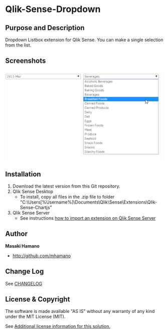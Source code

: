 # Qlik-Sense-Dropdown

## Purpose and Description
Dropdown Listbox extension for Qlik Sense. You can make a single selection from the list. 

## Screenshots
![Alt text](./extension_sample1.png)

## Installation

1. Download the latest version from this Git repository.
2. Qlik Sense Desktop
	* To install, copy all files in the .zip file to folder "C:\Users\[%Username%]\Documents\Qlik\Sense\Extensions\Qlik-Sense-Chartjs"
3. Qlik Sense Server
	* See instructions [how to import an extension on Qlik Sense Server](http://help.qlik.com/sense/en-us/developer/#../Subsystems/Workbench/Content/BuildingExtensions/HowTos/deploy-extensions.htm)

## Author

**Masaki Hamano**
* http://github.com/mhamano

## Change Log

See [CHANGELOG](CHANGELOG.yml)

## License & Copyright
The software is made available "AS IS" without any warranty of any kind under the MIT License (MIT).

See [Additional license information for this solution.](LICENSE.md)

